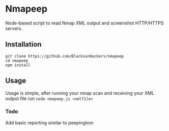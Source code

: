 # Nmapeep
Node-based script to read Nmap XML output and screenshot HTTP/HTTPS servers.

## Installation
```
git clone https://github.com/BlacksunHackers/nmapeep
cd nmapeep
npm install
```

## Usage
Usage is simple, after running your nmap scan and receiving your XML output file run `node nmapeep.js <xmlfile>`

### Todo
Add basic reporting similar to peepingtom
